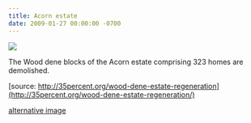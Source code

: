 ```yaml
---
title: Acorn estate
date: 2009-01-27 00:00:00 -0700
---
```


![](http://35percent.org/img/Wood-Dene-Estate-SN.jpg)

The Wood dene blocks of the Acorn estate comprising 323 homes are demolished.

[source: http://35percent.org/wood-dene-estate-regeneration](http://35percent.org/wood-dene-estate-regeneration/)

[alternative image](https://www.derelictlondon.com/uploads/5/6/0/3/5603187/5998755_orig.jpeg)

